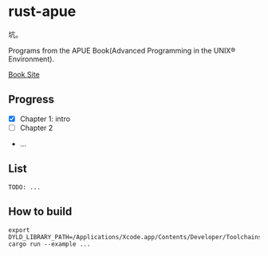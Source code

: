 # rust-apue

坑。

Programs from the APUE Book(Advanced Programming in the UNIX® Environment).

[Book Site](http://www.apuebook.com/)

## Progress

- [x] Chapter 1: intro
- [ ] Chapter 2
- ...

## List

```
TODO: ...
```

## How to build

```
export DYLD_LIBRARY_PATH=/Applications/Xcode.app/Contents/Developer/Toolchains/XcodeDefault.xctoolchain/usr/lib/
cargo run --example ...
```
